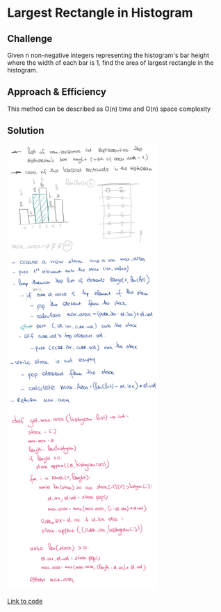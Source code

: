 # Largest Rectangle in Histogram

## Challenge

Given n non-negative integers representing the histogram's bar height where the width of each bar is 1, find the area of largest rectangle in the histogram.

## Approach & Efficiency

This method can be described as O(n) time and O(n) space complexity

## Solution

<img src="../../assets/largest_rectangle_in_histogram.png" alt="Whiteboard Solution" style="max-width:100%;">

<a href="./largest_rectangle_in_histogram.py">Link to code</a>